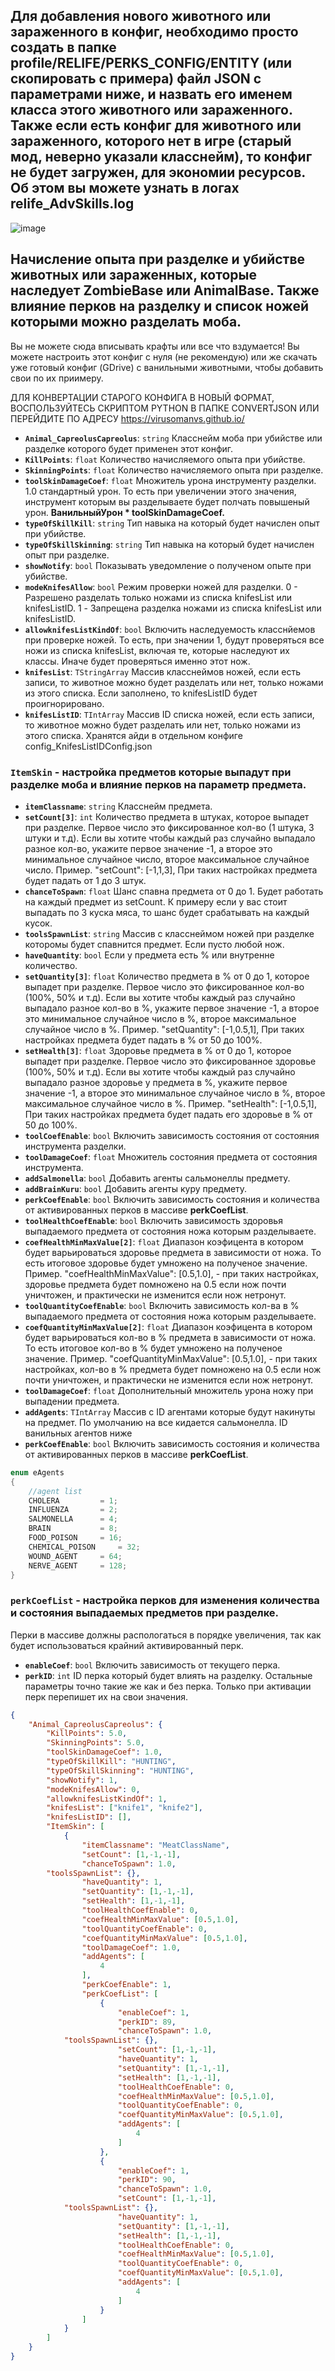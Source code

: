 ## Для добавления нового животного или зараженного в конфиг, необходимо просто создать в папке profile/RELIFE/PERKS_CONFIG/ENTITY (или скопировать с примера) файл JSON с параметрами ниже, и назвать его именем класса этого животного или зараженного. Также если есть конфиг для животного или зараженного, которого нет в игре (старый мод, неверно указали класснейм), то конфиг не будет загружен, для экономии ресурсов. Об этом вы можете узнать в логах relife_AdvSkills.log

![image](https://github.com/user-attachments/assets/8f878fe8-4939-48bd-bd40-87f033cd2891)

## Начисление опыта при разделке и убийстве животных или зараженных, которые наследует ZombieBase или AnimalBase. Также влияние перков на разделку и список ножей которыми можно разделать моба.

Вы не можете сюда вписывать крафты или все что вздумается! Вы можете настроить этот конфиг с нуля (не рекомендую) или же скачать уже готовый конфиг (GDrive) с ванильными животными, чтобы добавить свои по их приимеру.

ДЛЯ КОНВЕРТАЦИИ СТАРОГО КОНФИГА В НОВЫЙ ФОРМАТ, ВОСПОЛЬЗУЙТЕСЬ СКРИПТОМ PYTHON В ПАПКЕ CONVERTJSON ИЛИ ПЕРЕЙДИТЕ ПО АДРЕСУ https://virusomanvs.github.io/

- **`Animal_CapreolusCapreolus`**: `string` Класснейм моба при убийстве или разделке которого будет применен этот конфиг.
- **`KillPoints`**: `float` Количество начисляемого опыта при убийстве.
- **`SkinningPoints`**: `float` Количество начисляемого опыта при разделке.
- **`toolSkinDamageCoef`**: `float` Множитель урона инструменту разделки. 1.0 стандартный урон. То есть при увеличении этого значения, инструмент которым вы разделываете будет полчать повышеный урон. **ВанильныйУрон * toolSkinDamageCoef.**
- **`typeOfSkillKill`**: `string` Тип навыка на который будет начислен опыт при убийстве.
- **`typeOfSkillSkinning`**: `string` Тип навыка на который будет начислен опыт при разделке.
- **`showNotify`**: `bool` Показывать уведомление о полученом опыте при убийстве.
- **`modeKnifesAllow`**: `bool` Режим проверки ножей для разделки. 0 - Разрешено разделать только ножами из списка knifesList или knifesListID. 1 - Запрещена разделка ножами из списка knifesList или knifesListID.
- **`allowknifesListKindOf`**: `bool` Включить наследуемость класснйемов при проверке ножей. То есть, при значении 1, будут проверяться все ножи из списка knifesList, включая те, которые наследуют их классы. Иначе будет проверяться именно этот нож. 
- **`knifesList`**: `TStringArray` Массив класснеймов ножей, если есть записи, то животное можно будет разделать или нет, только ножами из этого списка. Если заполнено, то knifesListID будет проигнорировано. 
- **`knifesListID`**: `TIntArray` Массив ID списка ножей, если есть записи, то животное можно будет разделать или нет, только ножами из этого списка. Хранятся айди в отдельном конфиге config_KnifesListIDConfig.json

### `ItemSkin` - настройка предметов которые выпадут при разделке моба и влияние перков на параметр предмета.

- **`itemClassname`**: `string` Класснейм предмета.
- **`setCount[3]`**: `int` Количество предмета в штуках, которое выпадет при разделке. Первое число это фиксированное кол-во (1 штука, 3 штуки и т.д). Если вы хотите чтобы каждый раз случайно выпадало разное кол-во, укажите первое значение -1, а второе это минимальное случайное число, второе максимальное случайное число.
Пример. "setCount": [-1,1,3], При таких настройках предмета будет падать от 1 до 3 штук.
- **`chanceToSpawn`**: `float` Шанс спавна предмета от 0 до 1. Будет работать на каждый предмет из setCount. К примеру если у вас стоит выпадать по 3 куска мяса, то шанс будет срабатывать на каждый кусок.
- **`toolsSpawnList`**: `string` Массив с класснеймом ножей при разделке которомы будет спавнится предмет. Если пусто любой нож.
- **`haveQuantity`**: `bool` Если у предмета есть % или внутренне количество.
- **`setQuantity[3]`**: `float` Количество предмета в % от 0 до 1, которое выпадет при разделке. Первое число это фиксированное кол-во (100%, 50% и т.д). Если вы хотите чтобы каждый раз случайно выпадало разное кол-во в %, укажите первое значение -1, а второе это минимальное случайное число в %, второе максимальное случайное число в %. 
Пример. "setQuantity": [-1,0.5,1], При таких настройках предмета будет падать в % от 50 до 100%.
- **`setHealth[3]`**: `float` Здоровье предмета в % от 0 до 1, которое выпадет при разделке. Первое число это фиксированное здоровье (100%, 50% и т.д). Если вы хотите чтобы каждый раз случайно выпадало разное здоровье у предмета в %, укажите первое значение -1, а второе это минимальное случайное число в %, второе максимальное случайное число в %. 
Пример. "setHealth": [-1,0.5,1], При таких настройках предмета будет падать его здоровье в % от 50 до 100%.
- **`toolCoefEnable`**: `bool` Включить зависимость состояния от состояния инструмента разделки.
- **`toolDamageCoef`**: `float` Множитель состояния предмета от состояния инструмента.
- **`addSalmonella`**: `bool` Добавить агенты сальмонеллы предмету.
- **`addBrainKuru`**: `bool` Добавить агенты куру предмету.
- **`perkCoefEnable`**: `bool` Включить зависимость состояния и количества от активированных перков в массиве **perkCoefList**.
- **`toolHealthCoefEnable`**: `bool` Включить зависимость здоровья выпадаемого предмета от состояния ножа которым разделываете.
- **`coefHealthMinMaxValue[2]`**: `float` Диапазон коэфицента в котором будет варьироваться здоровье предмета в зависимости от ножа. То есть итоговое здоровье будет умножено на полученое значение.
Пример. "coefHealthMinMaxValue": [0.5,1.0], - при таких настройках, здоровье предмета будет помножено на 0.5 если нож почти уничтожен, и практически не изменится если нож нетронут.
- **`toolQuantityCoefEnable`**: `bool` Включить зависимость кол-ва в % выпадаемого предмета от состояния ножа которым разделываете.
- **`coefQuantityMinMaxValue[2]`**: `float` Диапазон коэфицента в котором будет варьироваться кол-во в % предмета в зависимости от ножа. То есть итоговое кол-во в % будет умножено на полученое значение.
Пример. "coefQuantityMinMaxValue": [0.5,1.0], - при таких настройках, кол-во в % предмета будет помножено на 0.5 если нож почти уничтожен, и практически не изменится если нож нетронут.
- **`toolDamageCoef`**: `float` Дополнительный множитель урона ножу при выпадении предмета.   
- **`addAgents`**: `TIntArray` Массив с ID агентами которые будут накинуты на предмет. По умолчанию на все кидается сальмонелла. ID ванильных агентов ниже
- **`perkCoefEnable`**: `bool` Включить зависимость состояния и количества от активированных перков в массиве **perkCoefList**.
```C#
enum eAgents
{
	//agent list
	CHOLERA 		= 1;
	INFLUENZA 		= 2;
	SALMONELLA		= 4;
	BRAIN 			= 8;
	FOOD_POISON		= 16;
	CHEMICAL_POISON		= 32;
	WOUND_AGENT		= 64;
	NERVE_AGENT		= 128;
}
```

### `perkCoefList` - настройка перков для изменения количества и состояния выпадаемых предметов при разделке.
Перки в массиве должны распологаться в порядке увеличения, так как будет использоваться крайний активированный перк. 
			
- **`enableCoef`**: `bool` Включить зависимость от текущего перка.
- **`perkID`**: `int` ID перка который будет влиять на разделку.
Остальные параметры точно такие же как и без перка. Только при активации перк перепишет их на свои значения.

```json
{
    "Animal_CapreolusCapreolus": {
        "KillPoints": 5.0,
        "SkinningPoints": 5.0,
        "toolSkinDamageCoef": 1.0,
        "typeOfSkillKill": "HUNTING",
        "typeOfSkillSkinning": "HUNTING",
        "showNotify": 1,
        "modeKnifesAllow": 0,
        "allowknifesListKindOf": 1,
        "knifesList": ["knife1", "knife2"],
        "knifesListID": [],
        "ItemSkin": [
            {
                "itemClassname": "MeatClassName",
                "setCount": [1,-1,-1],
                "chanceToSpawn": 1.0,
		"toolsSpawnList": {},
                "haveQuantity": 1,
                "setQuantity": [1,-1,-1],
                "setHealth": [1,-1,-1],
                "toolHealthCoefEnable": 0,
                "coefHealthMinMaxValue": [0.5,1.0],
                "toolQuantityCoefEnable": 0,
                "coefQuantityMinMaxValue": [0.5,1.0],
                "toolDamageCoef": 1.0,
                "addAgents": [
                    4
                ],
                "perkCoefEnable": 1,
                "perkCoefList": [
                    {
                        "enableCoef": 1,
                        "perkID": 89,
                        "chanceToSpawn": 1.0,
			"toolsSpawnList": {},
                        "setCount": [1,-1,-1],
                        "haveQuantity": 1,
                        "setQuantity": [1,-1,-1],
                        "setHealth": [1,-1,-1],
                        "toolHealthCoefEnable": 0,
                        "coefHealthMinMaxValue": [0.5,1.0],
                        "toolQuantityCoefEnable": 0,
                        "coefQuantityMinMaxValue": [0.5,1.0],
                        "addAgents": [
                            4
                        ]
                    },
                    {
                        "enableCoef": 1,
                        "perkID": 90,
                        "chanceToSpawn": 1.0,
                        "setCount": [1,-1,-1],
			"toolsSpawnList": {},
                        "haveQuantity": 1,
                        "setQuantity": [1,-1,-1],
                        "setHealth": [1,-1,-1],
                        "toolHealthCoefEnable": 0,
                        "coefHealthMinMaxValue": [0.5,1.0],
                        "toolQuantityCoefEnable": 0,
                        "coefQuantityMinMaxValue": [0.5,1.0],
                        "addAgents": [
                            4
                        ]
                    }
                ]
            }
        ]
    }
}
```

